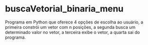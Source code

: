 # buscaVetorial_binaria_menu
Programa em Python que oferece 4 opções de escolha ao usuário, a primeira constrói um vetor com n posições, a segunda busca um determinado valor no vetor, a terceira exibe o vetor, a quarta sai do programa.
